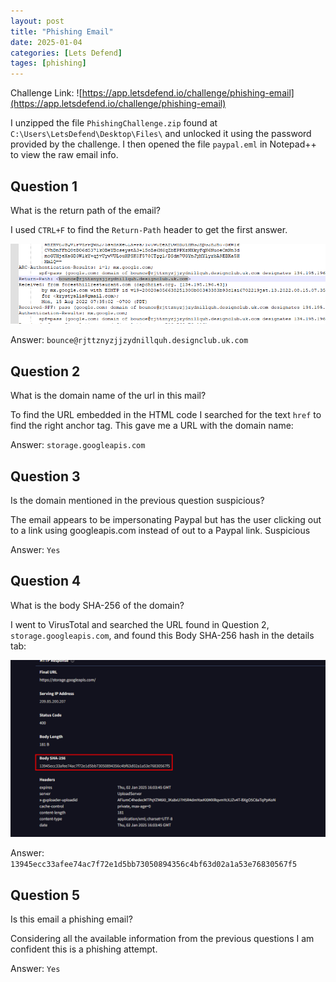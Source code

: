 ```yaml
---
layout: post
title: "Phishing Email"
date: 2025-01-04
categories: [Lets Defend]
tages: [phishing] 
---
```


Challenge Link: ![https://app.letsdefend.io/challenge/phishing-email](https://app.letsdefend.io/challenge/phishing-email)


I unzipped the file `PhishingChallenge.zip` found at `C:\Users\LetsDefend\Desktop\Files\` and unlocked it using the password provided by the challenge.  I then opened the file `paypal.eml` in Notepad++ to view the raw email info.

## Question 1

What is the return path of the email?

I used `CTRL+F` to find the `Return-Path` header to get the first answer.

![Return-Path](/assets/img/posts/2025-01-04-Phishing-Email/image.png)

Answer:
`bounce@rjttznyzjjzydnillquh.designclub.uk.com`


## Question 2

What is the domain name of the url in this mail?

To find the URL embedded in the HTML code I searched for the text `href` to find the right anchor tag. This gave me a URL with the domain name:

Answer:
`storage.googleapis.com `


## Question 3

Is the domain mentioned in the previous question suspicious?

The email appears to be impersonating Paypal but has the user clicking out to a link using googleapis.com instead of out to a Paypal link. Suspicious

Answer:
`Yes`


## Question 4

What is the body SHA-256 of the domain?

I went to VirusTotal and searched the URL found in Question 2, `storage.googleapis.com`, and found this Body SHA-256 hash in the details tab:

![Body_SHA-256](/assets/img/posts/2025-01-04-Phishing-Email/image_1.png)


Answer:
`13945ecc33afee74ac7f72e1d5bb73050894356c4bf63d02a1a53e76830567f5`


## Question 5

Is this email a phishing email?

Considering all the available information from the previous questions I am confident this is a phishing attempt.

Answer:
`Yes`